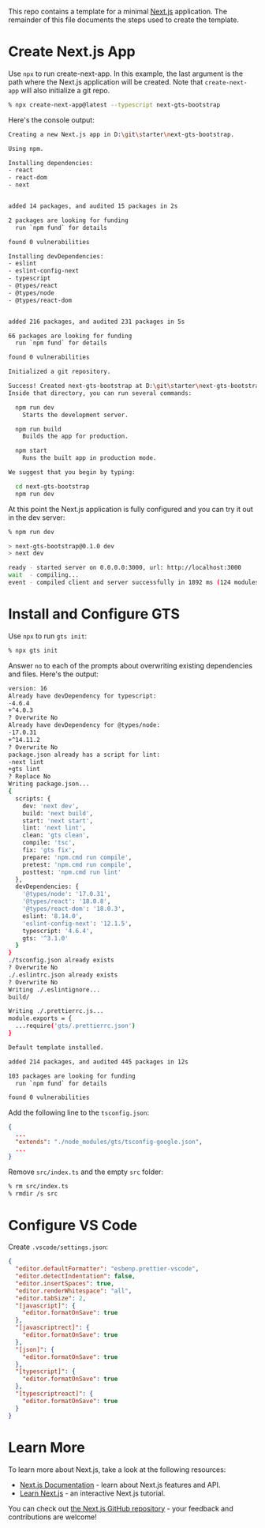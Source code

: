 This repo contains a template for a minimal [Next.js](https://nextjs.org/) application. The remainder of this file documents the steps used to create the template.

# Create Next.js App

Use `npx` to run create-next-app. In this example, the last argument is the path where the Next.js application will be created. Note that `create-next-app` will also initialize a git repo.

~~~bash
% npx create-next-app@latest --typescript next-gts-bootstrap
~~~

Here's the console output:
~~~bash
Creating a new Next.js app in D:\git\starter\next-gts-bootstrap.

Using npm.

Installing dependencies:
- react
- react-dom
- next


added 14 packages, and audited 15 packages in 2s

2 packages are looking for funding
  run `npm fund` for details

found 0 vulnerabilities

Installing devDependencies:
- eslint
- eslint-config-next
- typescript
- @types/react
- @types/node
- @types/react-dom


added 216 packages, and audited 231 packages in 5s

66 packages are looking for funding
  run `npm fund` for details

found 0 vulnerabilities

Initialized a git repository.

Success! Created next-gts-bootstrap at D:\git\starter\next-gts-bootstrap
Inside that directory, you can run several commands:

  npm run dev
    Starts the development server.

  npm run build
    Builds the app for production.

  npm start
    Runs the built app in production mode.

We suggest that you begin by typing:

  cd next-gts-bootstrap
  npm run dev
~~~

At this point the Next.js application is fully configured and you can try it out in the dev server:

~~~bash
% npm run dev

> next-gts-bootstrap@0.1.0 dev
> next dev

ready - started server on 0.0.0.0:3000, url: http://localhost:3000
wait  - compiling...
event - compiled client and server successfully in 1892 ms (124 modules)
~~~

# Install and Configure GTS

Use `npx` to run `gts init`:
~~~bash
% npx gts init
~~~

Answer `no` to each of the prompts about overwriting existing dependencies and files.
Here's the output:
~~~bash
version: 16
Already have devDependency for typescript:
-4.6.4
+^4.0.3
? Overwrite No
Already have devDependency for @types/node:
-17.0.31
+^14.11.2
? Overwrite No
package.json already has a script for lint:
-next lint
+gts lint
? Replace No
Writing package.json...
{
  scripts: {
    dev: 'next dev',
    build: 'next build',
    start: 'next start',
    lint: 'next lint',
    clean: 'gts clean',
    compile: 'tsc',
    fix: 'gts fix',
    prepare: 'npm.cmd run compile',
    pretest: 'npm.cmd run compile',
    posttest: 'npm.cmd run lint'
  },
  devDependencies: {
    '@types/node': '17.0.31',
    '@types/react': '18.0.8',
    '@types/react-dom': '18.0.3',
    eslint: '8.14.0',
    'eslint-config-next': '12.1.5',
    typescript: '4.6.4',
    gts: '^3.1.0'
  }
}
./tsconfig.json already exists
? Overwrite No
./.eslintrc.json already exists
? Overwrite No
Writing ./.eslintignore...
build/

Writing ./.prettierrc.js...
module.exports = {
  ...require('gts/.prettierrc.json')
}

Default template installed.

added 214 packages, and audited 445 packages in 12s

103 packages are looking for funding
  run `npm fund` for details

found 0 vulnerabilities
~~~

Add the following line to the `tsconfig.json`:
~~~json
{
  ...
  "extends": "./node_modules/gts/tsconfig-google.json",
  ...
}
~~~

Remove `src/index.ts` and the empty `src` folder:
~~~bash
% rm src/index.ts
% rmdir /s src
~~~

# Configure VS Code

Create `.vscode/settings.json`:

~~~json
{
  "editor.defaultFormatter": "esbenp.prettier-vscode",
  "editor.detectIndentation": false,
  "editor.insertSpaces": true,
  "editor.renderWhitespace": "all",
  "editor.tabSize": 2,
  "[javascript]": {
    "editor.formatOnSave": true
  },
  "[javascriptrect]": {
    "editor.formatOnSave": true
  },
  "[json]": {
    "editor.formatOnSave": true
  },
  "[typescript]": {
    "editor.formatOnSave": true
  },
  "[typescriptreact]": {
    "editor.formatOnSave": true
  }
}
~~~

# Learn More

To learn more about Next.js, take a look at the following resources:

- [Next.js Documentation](https://nextjs.org/docs) - learn about Next.js features and API.
- [Learn Next.js](https://nextjs.org/learn) - an interactive Next.js tutorial.

You can check out [the Next.js GitHub repository](https://github.com/vercel/next.js/) - your feedback and contributions are welcome!

